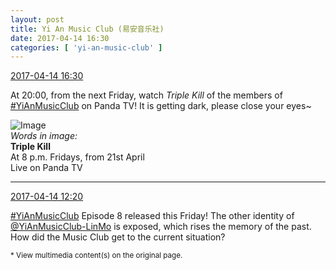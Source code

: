 ```yaml
---
layout: post
title: Yi An Music Club (易安音乐社)
date: 2017-04-14 16:30
categories: [ 'yi-an-music-club' ]
---
```


<div class="weibo-info">
  <a href="http://weibo.com/6094546964/EEtGMqtY2">2017-04-14 16:30</a>
</div>

At 20:00, from the next Friday, watch *Triple Kill* of the members of [#YiAnMusicClub](http://weibo.com/p/100808beae2e3e05b17b64f63ebedca39f19b2) on Panda TV! It is getting dark, please close your eyes~

<!-- more -->

![Image](https://wx1.sinaimg.cn/mw690/006Es64Agy1femadu3e7nj31jk2bc1l2.jpg)  
*Words in image:*  
**Triple Kill**  
At 8 p.m. Fridays, from 21st April  
Live on Panda TV

---

<div class="weibo-info">
  <a href="http://weibo.com/6094546964/EEs3gbTH6">2017-04-14 12:20</a>
</div>

[#YiAnMusicClub](http://weibo.com/p/100808beae2e3e05b17b64f63ebedca39f19b2) Episode 8 released this Friday! The other identity of [@YiAnMusicClub-LinMo](http://weibo.com/u/6108312042) is exposed, which rises the memory of the past. How did the Music Club get to the current situation?

<small>* View multimedia content(s) on the original page.</small>
